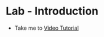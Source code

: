   # Lab - Introduction
   - Take me to [Video Tutorial](https://kodekloud.com/topic/lab-introduction/)


